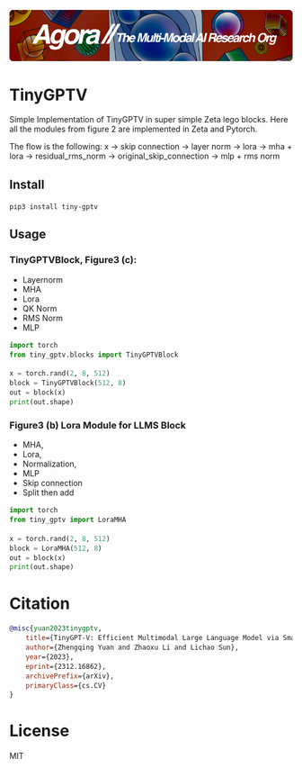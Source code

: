 [![Multi-Modality](agorabanner.png)](https://discord.gg/qUtxnK2NMf)

# TinyGPTV
Simple Implementation of TinyGPTV in super simple Zeta lego blocks. Here all the modules from figure 2 are implemented in Zeta and Pytorch.

The flow is the following:
x -> skip connection -> layer norm -> lora -> mha + lora -> residual_rms_norm -> original_skip_connection -> mlp + rms norm


## Install
`pip3 install tiny-gptv`


## Usage

### TinyGPTVBlock, Figure3 (c):
- Layernorm
- MHA
- Lora
- QK Norm
- RMS Norm
- MLP


```python
import torch
from tiny_gptv.blocks import TinyGPTVBlock

x = torch.rand(2, 8, 512)
block = TinyGPTVBlock(512, 8)
out = block(x)
print(out.shape)

```

### Figure3 (b) Lora Module for LLMS Block
- MHA,
- Lora,
- Normalization,
- MLP
- Skip connection
- Split then add

```python
import torch
from tiny_gptv import LoraMHA

x = torch.rand(2, 8, 512)
block = LoraMHA(512, 8)
out = block(x)
print(out.shape)

```


# Citation

```bibtex
@misc{yuan2023tinygptv,
    title={TinyGPT-V: Efficient Multimodal Large Language Model via Small Backbones}, 
    author={Zhengqing Yuan and Zhaoxu Li and Lichao Sun},
    year={2023},
    eprint={2312.16862},
    archivePrefix={arXiv},
    primaryClass={cs.CV}
}

```

# License
MIT